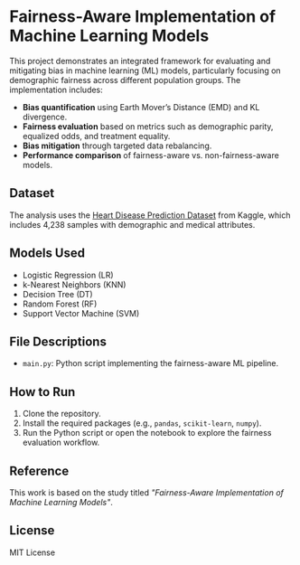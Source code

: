 
# Fairness-Aware Implementation of Machine Learning Models

This project demonstrates an integrated framework for evaluating and mitigating bias in machine learning (ML) models, particularly focusing on demographic fairness across different population groups. The implementation includes:

- **Bias quantification** using Earth Mover’s Distance (EMD) and KL divergence.
- **Fairness evaluation** based on metrics such as demographic parity, equalized odds, and treatment equality.
- **Bias mitigation** through targeted data rebalancing.
- **Performance comparison** of fairness-aware vs. non-fairness-aware models.

## Dataset

The analysis uses the [Heart Disease Prediction Dataset](https://www.kaggle.com/datasets/dileep070/heart-disease-prediction-using-logistic-regression) from Kaggle, which includes 4,238 samples with demographic and medical attributes.

## Models Used

- Logistic Regression (LR)
- k-Nearest Neighbors (KNN)
- Decision Tree (DT)
- Random Forest (RF)
- Support Vector Machine (SVM)

## File Descriptions

- `main.py`: Python script implementing the fairness-aware ML pipeline.

## How to Run

1. Clone the repository.
2. Install the required packages (e.g., `pandas`, `scikit-learn`, `numpy`).
3. Run the Python script or open the notebook to explore the fairness evaluation workflow.

## Reference

This work is based on the study titled *"Fairness-Aware Implementation of Machine Learning Models"*.

## License

MIT License
